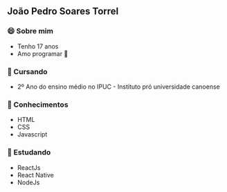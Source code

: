## João Pedro Soares Torrel

### :smile: Sobre mim 

- Tenho 17 anos
- Amo programar :purple_heart:

### :book: Cursando

- 2º Ano do ensino médio no IPUC - Instituto pró universidade canoense

### :book: Conhecimentos

- HTML
- CSS
- Javascript

### :book: Estudando

- ReactJs
- React Native
- NodeJs




<!--
**johhnsz/johhnsz** is a ✨ _special_ ✨ repository because its `README.md` (this file) appears on your GitHub profile.

Here are some ideas to get you started:

- 🔭 I’m currently working on ...
- 🌱 I’m currently learning ...
- 👯 I’m looking to collaborate on ...
- 🤔 I’m looking for help with ...
- 💬 Ask me about ...
- 📫 How to reach me: ...
- 😄 Pronouns: ...
- ⚡ Fun fact: ...
-->
